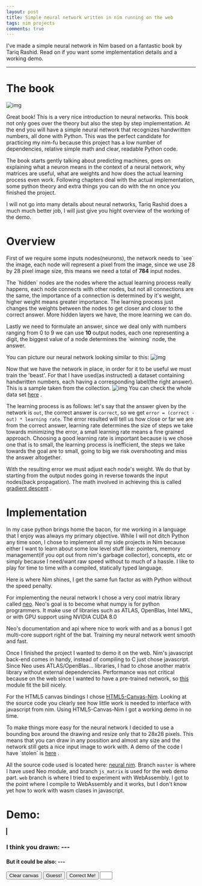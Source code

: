 ```yaml
---
layout: post
title: Simple neural network written in nim running on the web
tags: nim projects
comments: true
---
```


I've made a simple neural network in Nim based on a fantastic book by Tariq Rashid. Read on if you want some implementation details and a working demo.

---


# The book

![img](//i.imgur.com/UC1meTs.jpg)

Great book! This is a very nice introduction to neural networks. This book not only goes over the theory but also the step by step implementation. At the end you will have a simple neural network that recognizes handwritten numbers, all done with Python. This was the perfect candidate for practicing my nim-fu because this project has a low number of dependencies, relative simple math and clear, readable Python code.

The book starts gently talking about predicting machines, goes on explaining what a neuron means in the context of a neural network, why matrices are useful, what are weights and how does the actual learning process even work. Following chapters deal with the actual implementation, some python theory and extra things you can do with the nn once you finished the project.

I will not go into many details about neural networks, Tariq Rashid does a much much better job, I will just give you hight overview of the working of the demo.


# Overview

First of we require some inputs nodes(neurons), the network needs to \`see\` the image, each node will represent a pixel from the image, since we use 28 by 28 pixel image size, this means we need a total of **784** input nodes. 

The \`hidden\` nodes are the nodes where the actual learning process really happens, each node connects with other nodes, but not all connections are the same, the importance of a connection is determined by it's weight, higher weight means greater importance. The learning process just changes the weights between the nodes to get closer and closer to the correct answer. More hidden layers we have, the more learning we can do.

Lastly we need to formulate an answer, since we deal only with numbers ranging from 0 to 9 we can use **10** output nodes, each one representing a digit, the biggest value of a node determines the \`winning\` node, the answer.

You can picture our neural network looking similar to this:
![img](//i.imgur.com/ckrX2V8.png)

Now that we have the network in place, in order for it to be useful we must train the 'beast'. For that I have used(as instructed) a dataset containing handwritten numbers, each having a corresponding label(the right answer). This is a sample taken from the collection. ![img](//i.imgur.com/oE8sJF7.png) You can check the whole data set [here](https://pjreddie.com/projects/mnist-in-csv/) .

The learning process is as follows: let's say that the answer given by the network is `out`, the correct answer is `correct`, so we get `error = (correct - out) * learning rate`. The error resulted will tell us how close or far we are from the correct answer, learning rate determines the size of steps we take towards minimizing the error, a small learning rate means a fine grained approach. Choosing a good learning rate is important because is we chose one that is to small, the learning process is inefficient, the steps we take towards the goal are to small, going to big we risk overshooting and miss the answer altogether.

With the resulting error we must adjust each node's weight. We do that by starting from the output nodes going in reverse towards the input nodes(back propagation). The math involved in achieving this is called [gradient descent](https://en.wikipedia.org/wiki/Gradient_descent) .


# Implementation

In my case python brings home the bacon, for me working in a language that I enjoy was always my primary objective. While I will not ditch Python any time soon, I chose to implement all my side projects in Nim because either I want to learn about some low level stuff like: pointers, memory management(if you opt out from nim's garbage collector), concepts, etc or simply because I need/want raw speed without to much of a hassle. I like to play for time to time with a compiled, statically typed language.

Here is where Nim shines, I get the same fun factor as with Python without the speed penalty.

For implementing the neural network I chose a very cool matrix library called [neo](https://unicredit.github.io/neo/). Neo's goal is to become what numpy is for python programmers. It make use of libraries such as ATLAS, OpenBlas, Intel MKL, or with GPU support using NVIDIA CUDA 8.0

Neo's documentation and api where nice to work with and as a bonus I got multi-core support right of the bat. Training my neural network went smooth and fast.

Once I finished the project I wanted to demo it on the web. Nim's javascript back-end comes in handy, instead of compiling to C just chose javascript. Since Neo uses ATLAS/OpenBlas... libraries, I had to chose another matrix library without external dependencies. Performance was not critical because on the web since I wanted to have a pre-trained network, so [this](https://github.com/twist-vector/matrix) module fit the bill nicely.

For the HTML5 canvas bindings I chose [HTML5-Canvas-Nim](https://github.com/define-private-public/HTML5-Canvas-Nim). Looking at the source code you clearly see how little work is needed to interface with javascript from nim. Using HTML5-Canvas-Nim I got a working demo in no time.

To make things more easy for the neural network I decided to use a bounding box around the drawing and resize only that to 28x28 pixels. This means that you can draw in any possition and almost any size and the network still gets a nice input image to work with. A demo of the code I have \`stolen\` is [here](http://phrogz.net/tmp/canvas_bounding_box.html) .

All the source code used is located here: [neural nim](https://github.com/bontavlad/neural_nim). Branch `master` is where I have used Neo module, and branch `js_matrix` is used for the web demo part. `web` branch is where I tried to experiment with WebAssembly. I got to the point where I compile to WebAssembly and it works, but I don't know yet how to work with wasm clases in javascript.


# Demo:

<script type="text/javascript" src="/js/neural_nim/main.js"></script>
<style type="text/css">
  canvas {
      border: 1px solid black;
      margin: 0px;
  }
</style>
<canvas id="surface" width="500" height="500"></canvas>
<h3>I think you drawn: <span id="sure"> --- </span></h3>
<h4>But it could be also: <span id="maybe"> --- </span></h4>
<button id="clear-btn" type="button">Clear canvas</button>
<button id="guess-btn" type="button">Guess!</button>
<button id="correct-btn" type="button">Correct Me!</button>
<input type="text" id="correct-input" name="usrname" size="1">


